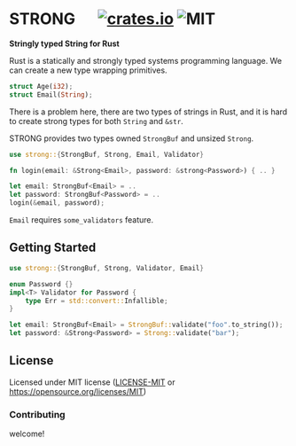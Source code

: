 # STRONG &emsp; [![crates.io](https://img.shields.io/crates/v/strong)](https://crates.io/crates/strong) ![MIT](https://img.shields.io/crates/l/strong)
<p><strong>Stringly typed String for Rust</strong></p>

Rust is a statically and strongly typed systems programming language.  We can create a new type wrapping primitives.
```rust
struct Age(i32);
struct Email(String);
```
There is a problem here, there are two types of strings in Rust, and it is hard to create strong types for both `String` and `&str`.

STRONG provides two types owned `StrongBuf` and unsized `Strong`.
```rust
use strong::{StrongBuf, Strong, Email, Validator}

fn login(email: &Strong<Email>, password: &strong<Password>) { .. }

let email: StrongBuf<Email> = ..
let password: StrongBuf<Password> = ..
login(&email, password);
```
`Email` requires `some_validators` feature.

## Getting Started
```rust
use strong::{StrongBuf, Strong, Validator, Email}

enum Password {}
impl<T> Validator for Password {
    type Err = std::convert::Infallible;
}

let email: StrongBuf<Email> = StrongBuf::validate("foo".to_string());
let password: &Strong<Password> = Strong::validate("bar");
```

## License
Licensed under MIT license ([LICENSE-MIT](LICENSE-MIT) or https://opensource.org/licenses/MIT)

### Contributing
welcome!
